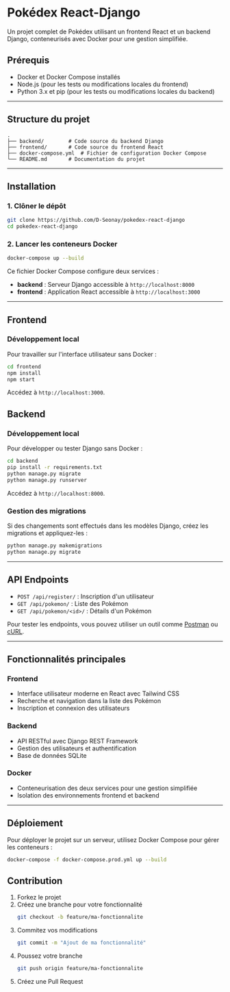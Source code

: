 # Pokédex React-Django
Un projet complet de Pokédex utilisant un frontend React et un backend Django, conteneurisés avec Docker pour une gestion simplifiée.

## Prérequis

- Docker et Docker Compose installés
- Node.js (pour les tests ou modifications locales du frontend)
- Python 3.x et pip (pour les tests ou modifications locales du backend)

---

## Structure du projet

```
.
├── backend/        # Code source du backend Django
├── frontend/       # Code source du frontend React
├── docker-compose.yml  # Fichier de configuration Docker Compose
└── README.md       # Documentation du projet
```

---

## Installation

### 1. Clôner le dépôt
```bash
git clone https://github.com/D-Seonay/pokedex-react-django
cd pokedex-react-django
```

### 2. Lancer les conteneurs Docker
```bash
docker-compose up --build
```

Ce fichier Docker Compose configure deux services :
- **backend** : Serveur Django accessible à `http://localhost:8000`
- **frontend** : Application React accessible à `http://localhost:3000`

---

## Frontend

### Développement local
Pour travailler sur l'interface utilisateur sans Docker :

```bash
cd frontend
npm install
npm start
```
Accédez à `http://localhost:3000`.


## Backend

### Développement local
Pour développer ou tester Django sans Docker :

```bash
cd backend
pip install -r requirements.txt
python manage.py migrate
python manage.py runserver
```
Accédez à `http://localhost:8000`.


### Gestion des migrations
Si des changements sont effectués dans les modèles Django, créez les migrations et appliquez-les :

```bash
python manage.py makemigrations
python manage.py migrate
```

---

## API Endpoints

- `POST /api/register/` : Inscription d'un utilisateur
- `GET /api/pokemon/` : Liste des Pokémon
- `GET /api/pokemon/<id>/` : Détails d'un Pokémon

Pour tester les endpoints, vous pouvez utiliser un outil comme [Postman](https://www.postman.com/) ou [cURL](https://curl.se/).

---

## Fonctionnalités principales

### Frontend
- Interface utilisateur moderne en React avec Tailwind CSS
- Recherche et navigation dans la liste des Pokémon
- Inscription et connexion des utilisateurs

### Backend
- API RESTful avec Django REST Framework
- Gestion des utilisateurs et authentification
- Base de données SQLite

### Docker
- Conteneurisation des deux services pour une gestion simplifiée
- Isolation des environnements frontend et backend

---

## Déploiement

Pour déployer le projet sur un serveur, utilisez Docker Compose pour gérer les conteneurs :

```bash
docker-compose -f docker-compose.prod.yml up --build
```


## Contribution

1. Forkez le projet
2. Créez une branche pour votre fonctionnalité
   ```bash
   git checkout -b feature/ma-fonctionnalite
   ```
3. Commitez vos modifications
   ```bash
   git commit -m "Ajout de ma fonctionnalité"
   ```
4. Poussez votre branche
   ```bash
   git push origin feature/ma-fonctionnalite
   ```
5. Créez une Pull Request

